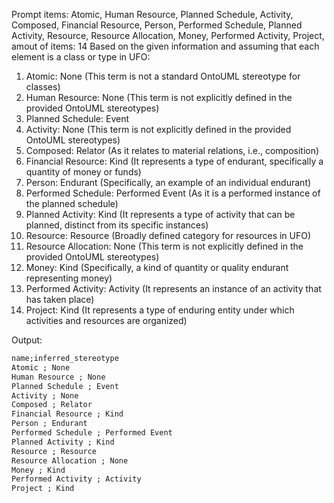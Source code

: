 Prompt items: 
Atomic, Human Resource, Planned Schedule, Activity, Composed, Financial Resource, Person, Performed Schedule, Planned Activity, Resource, Resource Allocation, Money, Performed Activity, Project, 
amout of items: 14
 Based on the given information and assuming that each element is a class or type in UFO:

1. Atomic: None (This term is not a standard OntoUML stereotype for classes)
2. Human Resource: None (This term is not explicitly defined in the provided OntoUML stereotypes)
3. Planned Schedule: Event
4. Activity: None (This term is not explicitly defined in the provided OntoUML stereotypes)
5. Composed: Relator (As it relates to material relations, i.e., composition)
6. Financial Resource: Kind (It represents a type of endurant, specifically a quantity of money or funds)
7. Person: Endurant (Specifically, an example of an individual endurant)
8. Performed Schedule: Performed Event (As it is a performed instance of the planned schedule)
9. Planned Activity: Kind (It represents a type of activity that can be planned, distinct from its specific instances)
10. Resource: Resource (Broadly defined category for resources in UFO)
11. Resource Allocation: None (This term is not explicitly defined in the provided OntoUML stereotypes)
12. Money: Kind (Specifically, a kind of quantity or quality endurant representing money)
13. Performed Activity: Activity (It represents an instance of an activity that has taken place)
14. Project: Kind (It represents a type of enduring entity under which activities and resources are organized)

Output:
```css
name;inferred_stereotype
Atomic ; None
Human Resource ; None
Planned Schedule ; Event
Activity ; None
Composed ; Relator
Financial Resource ; Kind
Person ; Endurant
Performed Schedule ; Performed Event
Planned Activity ; Kind
Resource ; Resource
Resource Allocation ; None
Money ; Kind
Performed Activity ; Activity
Project ; Kind
```
